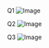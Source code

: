 Q1
![Image](https://user-images.githubusercontent.com/93792941/178073338-b6807ae7-012e-4410-9f5d-dc6e72b2de26.jpeg)

Q2
![Image](https://user-images.githubusercontent.com/93792941/178073352-1b2765ef-ebe9-4001-9eaf-1dde1be4beba.jpeg)

Q3
![Image](https://user-images.githubusercontent.com/93792941/178073363-6dec2266-103c-4ced-908f-9a1423ceba56.jpeg)

